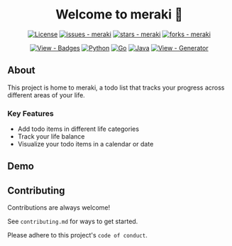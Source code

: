 
<h1 align="center">Welcome to meraki 👋</h1>
<p align="center">
 <a href="#license">
	<img src="https://img.shields.io/badge/License-MIT-blue?style=for-the-badge" alt="License"></a>
<a href="https://github.com/txmxthy/meraki/issues">
	<img src="https://img.shields.io/github/issues/txmxthy/meraki?style=for-the-badge" alt="issues - meraki"></a>
<a href="https://github.com/txmxthy/meraki">
	<img src="https://img.shields.io/github/stars/txmxthy/meraki?style=for-the-badge" alt="stars - meraki"></a>
<a href="https://github.com/txmxthy/meraki">
	<img src="https://img.shields.io/github/forks/txmxthy/meraki?style=for-the-badge" alt="forks - meraki"></a>
</p>




<p align="center">
  <a href="https://github.com/Ileriayo/markdown-badges">
		<img src="https://img.shields.io/badge/View-Badges-blue?style=for-the-badge" alt="View - Badges"></a>
	<a href="https://www.python.org/">
		<img src="https://img.shields.io/badge/python-%2314354C.svg?style=for-the-badge&logo=python&logoColor=white" alt="Python"></a>
	<a href="https://golang.org">
		<img src="https://img.shields.io/badge/go-%2300ADD8.svg?style=for-the-badge&logo=go&logoColor=white" alt="Go"></a>
	<a href="https://java.com">
		<img src="https://img.shields.io/badge/java-%23ED8B00.svg?style=for-the-badge&logo=java&logoColor=white" alt="Java"></a>
	<a href="https://michaelcurrin.github.io/badge-generator/#/generic">
		<img src="https://img.shields.io/badge/View-Generator-blue?style=for-the-badge" alt="View - Generator"></a>
</p>


## About
This project is home to meraki, a todo list that tracks your progress across different areas of your life.  

### Key Features
- Add todo items in different life categories
- Track your life balance
- Visualize your todo items in a calendar or date

## Demo


  
## Contributing

Contributions are always welcome!

See `contributing.md` for ways to get started.

Please adhere to this project's `code of conduct`.

  
